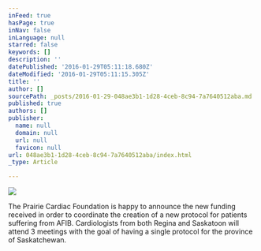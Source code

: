 ```yaml
---
inFeed: true
hasPage: true
inNav: false
inLanguage: null
starred: false
keywords: []
description: ''
datePublished: '2016-01-29T05:11:18.680Z'
dateModified: '2016-01-29T05:11:15.305Z'
title: ''
author: []
sourcePath: _posts/2016-01-29-048ae3b1-1d28-4ceb-8c94-7a7640512aba.md
published: true
authors: []
publisher:
  name: null
  domain: null
  url: null
  favicon: null
url: 048ae3b1-1d28-4ceb-8c94-7a7640512aba/index.html
_type: Article

---
```

![](https://the-grid-user-content.s3-us-west-2.amazonaws.com/b9a54340-f0fa-4bde-aa22-d949fa6d6c61.png)

The Prairie Cardiac Foundation is happy to announce the new funding received in order to coordinate  the creation of a new protocol for patients suffering from AFIB.   Cardiologists from both Regina and Saskatoon will attend 3 meetings with the goal of having a single protocol for the province of Saskatchewan.
